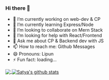### Hi there 👋

<!--
**satya584/satya584** is a ✨ _special_ ✨ repository because its `README.md` (this file) appears on your GitHub profile.

Here are some ideas to get you started:
-->

- 🔭 I’m currently working on web-dev & CP
- 🌱 I’m currently learning Express/Node
- 👯 I’m looking to collaborate on Mern Stack 
- 🤔 I’m looking for help with React/Frontend
- 💬 Ask me about CP & Backend dev with JS
- 📫 How to reach me: Github Messages
- 😄 Pronouns: Lipun
- ⚡ Fun fact: loading...

<a href="https://github.com/satya584">
  <img align="center" src="https://github-readme-stats.vercel.app/api/top-langs/?username=satya584&theme=light&hide_langs_below=1" />
</a>
<a href="https://github.com/satya584">
 <img align="center" src="https://github-readme-stats.vercel.app/api?username=satya584&show_icons=true&theme=light&line_height=27" alt="Satya's github stats"/>
</a>



